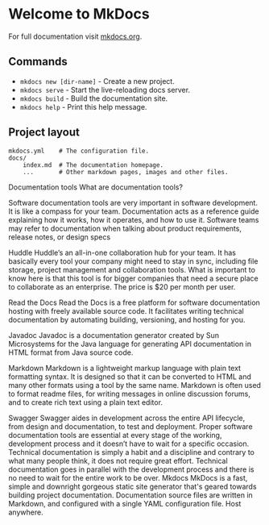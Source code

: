 # Welcome to MkDocs

For full documentation visit [mkdocs.org](https://mkdocs.org).

## Commands

* `mkdocs new [dir-name]` - Create a new project.
* `mkdocs serve` - Start the live-reloading docs server.
* `mkdocs build` - Build the documentation site.
* `mkdocs help` - Print this help message.

## Project layout

    mkdocs.yml    # The configuration file.
    docs/
        index.md  # The documentation homepage.
        ...       # Other markdown pages, images and other files.

Documentation tools
What are documentation tools?

Software documentation tools are very important in software development. It is like a compass for your team. Documentation acts as a reference guide explaining how it works, how it operates, and how to use it. Software teams may refer to documentation when talking about product requirements, release notes, or design specs
 
Huddle
Huddle’s an all-in-one collaboration hub for your team. It has basically every tool your company might need to stay in sync, including file storage, project management and collaboration tools. What is important to know here is that this tool is for bigger companies that need a secure place to collaborate as an enterprise. The price is $20 per month per user.
 
Read the Docs
Read the Docs is a free platform for software documentation hosting with freely available source code. It facilitates writing technical documentation by automating building, versioning, and hosting for you.
 
Javadoc
Javadoc is a documentation generator created by Sun Microsystems for the Java language for generating API documentation in HTML format from Java source code.
 
Markdown
Markdown is a lightweight markup language with plain text formatting syntax. It is designed so that it can be converted to HTML and many other formats using a tool by the same name. Markdown is often used to format readme files, for writing messages in online discussion forums, and to create rich text using a plain text editor.
 
Swagger
Swagger aides in development across the entire API lifecycle, from design and documentation, to test and deployment.
 Proper software documentation tools are essential at every stage of the working, development process and it doesn’t have to wait for a specific occasion. Technical documentation is simply a habit and a discipline and contrary to what many people think, it does not require great effort. Technical documentation goes in parallel with the development process and there is no need to wait for the entire work to be over.
 Mkdocs
MkDocs is a fast, simple and downright gorgeous static site generator that's geared towards building project documentation. Documentation source files are written in Markdown, and configured with a single YAML configuration file. Host anywhere.
 
